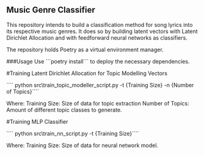 ## Music Genre Classifier

This repository intends to build a classification
method for song lyrics into its respective music genres.
It does so by building latent vectors with Latent
Dirichlet Allocation and with feedforward neural networks
as classifiers.

The repository holds Poetry as a virtual environment manager.

###Usage
Use ´´´poetry install´´´ to deploy the necessary dependencies.

#Training Latent Dirichlet Allocation for Topic Modelling Vectors

´´´´ python src\train_topic_modeller_script.py -t {Training Size} -n {Number of Topics}´´´´

Where:
Training Size: Size of data for topic extraction
Number of Topics: Amount of different topic classes to generate. 


#Training MLP Classifier

´´´´ python src\train_nn_script.py -t {Training Size}´´´´

Where:
Training Size: Size of data for neural network model.


